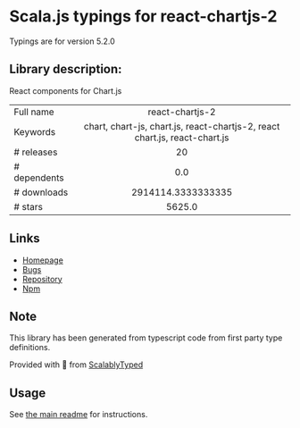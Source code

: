
# Scala.js typings for react-chartjs-2

Typings are for version 5.2.0

## Library description:
React components for Chart.js

|                    |                 |
| ------------------ | :-------------: |
| Full name          | react-chartjs-2 |
| Keywords           | chart, chart-js, chart.js, react-chartjs-2, react chart.js, react-chart.js |
| # releases         | 20 |
| # dependents       | 0.0 |
| # downloads        | 2914114.3333333335 |
| # stars            | 5625.0 |

## Links
- [Homepage](https://github.com/reactchartjs/react-chartjs-2)
- [Bugs](https://github.com/reactchartjs/react-chartjs-2/issues)
- [Repository](https://github.com/reactchartjs/react-chartjs-2)
- [Npm](https://www.npmjs.com/package/react-chartjs-2)
    


## Note
This library has been generated from typescript code from first party type definitions.

Provided with :purple_heart: from [ScalablyTyped](https://github.com/oyvindberg/ScalablyTyped)

## Usage
See [the main readme](../../readme.md) for instructions.


